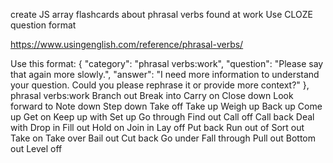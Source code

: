 
create JS array flashcards about phrasal verbs found at work
Use CLOZE question format

https://www.usingenglish.com/reference/phrasal-verbs/

Use this format:
 {
    "category": "phrasal verbs:work",
    "question": "Please say that again more slowly.",
    "answer": "I need more information to understand your question. Could you please rephrase it or provide more context?"
  },
phrasal verbs:work
Branch out	Break into	Carry on	Close down
Look forward to	Note down	Step down	Take off
Take up	Weigh up	Back up	Come up
Get on	Keep up with	Set up	Go through
Find out	Call off	Call back	Deal with
Drop in	Fill out	Hold on	Join in
Lay off	Put back	Run out of	Sort out
Take on	Take over	Bail out	Cut back
Go under	Fall through	Pull out	Bottom out
Level off	 